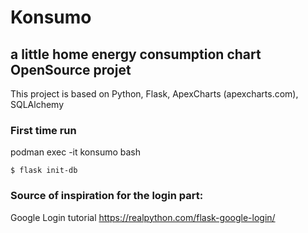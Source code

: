 # Konsumo

## a little home energy consumption chart OpenSource projet

This project is based on Python, Flask, ApexCharts (apexcharts.com), SQLAlchemy

### First time run
podman exec -it konsumo bash
```console
$ flask init-db
```

### Source of inspiration for the login part:
Google Login tutorial https://realpython.com/flask-google-login/